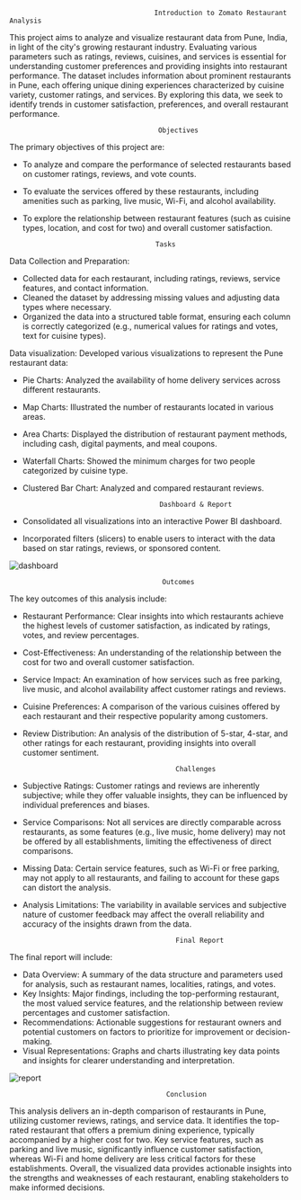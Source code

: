                                         Introduction to Zomato Restaurant Analysis 

This project aims to analyze and visualize restaurant data from Pune, India, in light of the city's growing restaurant industry. Evaluating various parameters such as ratings, reviews, cuisines, and services is essential for understanding customer preferences and providing insights into restaurant performance. The dataset includes information about prominent restaurants in Pune, each offering unique dining experiences characterized by cuisine variety, customer ratings, and services. By exploring this data, we seek to identify trends in customer satisfaction, preferences, and overall restaurant performance.

                                         Objectives
The primary objectives of this project are:
  * To analyze and compare the performance of selected restaurants based on customer ratings, reviews, and vote counts.
  * To evaluate the services offered by these restaurants, including amenities such as parking, live music, Wi-Fi, and alcohol availability.
  * To explore the relationship between restaurant features (such as cuisine types, location, and cost for two) and overall customer satisfaction.

                                         Tasks
Data Collection and Preparation:
  * Collected data for each restaurant, including ratings, reviews, service features, and contact information.
  * Cleaned the dataset by addressing missing values and adjusting data types where necessary.
  * Organized the data into a structured table format, ensuring each column is correctly categorized (e.g., numerical values for ratings and votes, text for cuisine types).


Data visualization: Developed various visualizations to represent the Pune restaurant data:
  * Pie Charts: Analyzed the availability of home delivery services across different restaurants.
  * Map Charts: Illustrated the number of restaurants located in various areas.
  * Area Charts: Displayed the distribution of restaurant payment methods, including cash, digital payments, and meal coupons.
  * Waterfall Charts: Showed the minimum charges for two people categorized by cuisine type.
  * Clustered Bar Chart: Analyzed and compared restaurant reviews.

                                          Dashboard & Report
* Consolidated all visualizations into an interactive Power BI dashboard.
* Incorporated filters (slicers) to enable users to interact with the data based on star ratings, reviews, or sponsored content.

![dashboard](https://github.com/user-attachments/assets/55c21526-a044-4e3a-ad90-e6ec762667ba)

                                          Outcomes

The key outcomes of this analysis include:

* Restaurant Performance: Clear insights into which restaurants achieve the highest levels of customer satisfaction, as indicated by ratings, votes, and review percentages.
* Cost-Effectiveness: An understanding of the relationship between the cost for two and overall customer satisfaction.
* Service Impact: An examination of how services such as free parking, live music, and alcohol availability affect customer ratings and reviews.
* Cuisine Preferences: A comparison of the various cuisines offered by each restaurant and their respective popularity among customers.
* Review Distribution: An analysis of the distribution of 5-star, 4-star, and other ratings for each restaurant, providing insights into overall customer sentiment.


                                            Challenges
  
* Subjective Ratings: Customer ratings and reviews are inherently subjective; while they offer valuable insights, they can be influenced by individual preferences and biases.
* Service Comparisons: Not all services are directly comparable across restaurants, as some features (e.g., live music, home delivery) may not be offered by all establishments, limiting the effectiveness of direct comparisons.
* Missing Data: Certain service features, such as Wi-Fi or free parking, may not apply to all restaurants, and failing to account for these gaps can distort the analysis.
* Analysis Limitations: The variability in available services and subjective nature of customer feedback may affect the overall reliability and accuracy of the insights drawn from the data.

                                            Final Report
The final report will include:
* Data Overview: A summary of the data structure and parameters used for analysis, such as restaurant names, localities, ratings, and votes.
* Key Insights: Major findings, including the top-performing restaurant, the most valued service features, and the relationship between review percentages and customer satisfaction.
* Recommendations: Actionable suggestions for restaurant owners and potential customers on factors to prioritize for improvement or decision-making.
* Visual Representations: Graphs and charts illustrating key data points and insights for clearer understanding and interpretation.
  
![report](https://github.com/user-attachments/assets/1dd516c4-b902-4134-812a-e5c45cab4762)

                                           Conclusion
                                          
This analysis delivers an in-depth comparison of restaurants in Pune, utilizing customer reviews, ratings, and service data. It identifies the top-rated restaurant that offers a premium dining experience, typically accompanied by a higher cost for two. Key service features, such as parking and live music, significantly influence customer satisfaction, whereas Wi-Fi and home delivery are less critical factors for these establishments. Overall, the visualized data provides actionable insights into the strengths and weaknesses of each restaurant, enabling stakeholders to make informed decisions.









    
